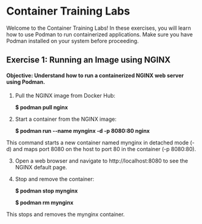 # Container Training Labs

Welcome to the Container Training Labs! In these exercises, you will learn how to use Podman to run containerized applications. Make sure you have Podman installed on your system before proceeding.

## Exercise 1: Running an Image using NGINX

#### Objective: Understand how to run a containerized NGINX web server using Podman.

1. Pull the NGINX image from Docker Hub:

   **$ podman pull nginx**

2. Start a container from the NGINX image:

   **$ podman run --name mynginx -d -p 8080:80 nginx**

This command starts a new container named mynginx in detached mode (-d) and maps port 8080 on the host to port 80 in the container (-p 8080:80).

3. Open a web browser and navigate to http://localhost:8080 to see the NGINX default page.

4. Stop and remove the container:

   **$ podman stop mynginx**

   **$ podman rm mynginx**

This stops and removes the mynginx container.
